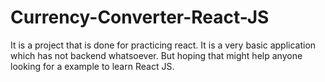 # Currency-Converter-React-JS
It is a project that is done for practicing react. It is a very basic application which has not backend whatsoever. But hoping that might help anyone looking for a example to learn React JS.
